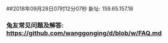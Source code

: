 ##2018年09月28日07时12分07秒 新址: 159.65.157.18
### 兔友常见问题及解答: https://github.com/wanggonging/d/blob/w/FAQ.md
